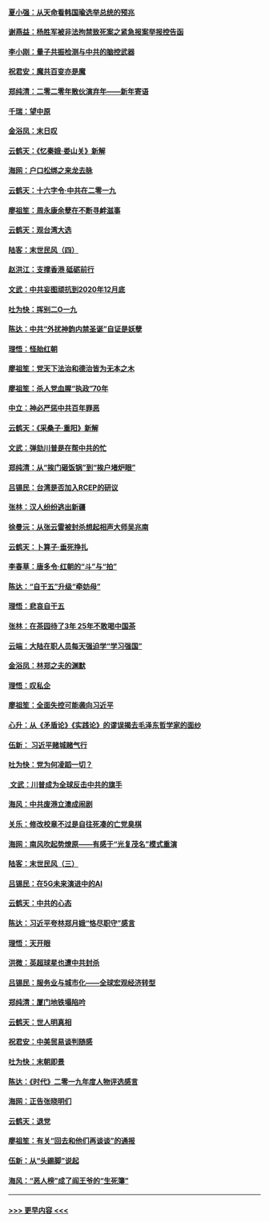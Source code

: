 #### [夏小强：从天命看韩国瑜选举总统的预兆](../pages/nsc993/n11756696.md?t=12311644) 
#### [谢燕益：杨胜军被非法拘禁致死案之紧急报案举报控告函](../pages/nsc993/n11756134.md?t=12311644) 
#### [李小刚：量子共振检测与中共的脑控武器](../pages/nsc993/n11754518.md?t=12311644) 
#### [祝君安：魔共百变亦是魔](../pages/nsc993/n11754469.md?t=12311644) 
#### [郑纯清：二零二零年散伙演弃年——新年寄语](../pages/nsc993/n11754195.md?t=12311644) 
#### [千瑞：望中原](../pages/nsc993/n11754159.md?t=12311644) 
#### [金浴凤：末日叹](../pages/nsc993/n11752359.md?t=12311644) 
#### [云鹤天：《忆秦娥‧娄山关》新解](../pages/nsc993/n11752348.md?t=12311644) 
#### [海网：户口松绑之来龙去脉](../pages/nsc993/n11752328.md?t=12311644) 
#### [云鹤天：十六字令‧中共在二零一九](../pages/nsc993/n11752305.md?t=12311644) 
#### [廖祖笙：周永康余孽在不断寻衅滋事](../pages/nsc993/n11751013.md?t=12311644) 
#### [云鹤天：观台湾大选](../pages/nsc993/n11751007.md?t=12311644) 
#### [陆客：末世民风（四）](../pages/nsc993/n11749203.md?t=12311644) 
#### [赵洪江：支撑香港 砥砺前行](../pages/nsc993/n11748482.md?t=12311644) 
#### [文武：中共妄图顽抗到2020年12月底](../pages/nsc993/n11748446.md?t=12311644) 
#### [吐为快：挥别二O一九](../pages/nsc993/n11748411.md?t=12311644) 
#### [陈达：中共“外扰神韵内禁圣诞”自证是妖孽](../pages/nsc993/n11748226.md?t=12311644) 
#### [理悟：怪胎红朝](../pages/nsc993/n11748206.md?t=12311644) 
#### [廖祖笙：党天下法治和德治皆为无本之木](../pages/nsc993/n11748135.md?t=12311644) 
#### [廖祖笙：杀人党血腥“执政”70年](../pages/nsc993/n11745144.md?t=12311644) 
#### [中立：神必严惩中共百年罪恶](../pages/nsc993/n11744970.md?t=12311644) 
#### [云鹤天：《采桑子‧重阳》新解](../pages/nsc993/n11744948.md?t=12311644) 
#### [文武：弹劾川普是在帮中共的忙](../pages/nsc993/n11744758.md?t=12311644) 
#### [郑纯清：从“挨门砸饭锅”到“挨户堵炉眼”](../pages/nsc993/n11744745.md?t=12311644) 
#### [吕锡民：台湾是否加入RCEP的研议](../pages/nsc993/n11744701.md?t=12311644) 
#### [张林：汉人纷纷逃出新疆](../pages/nsc993/n11743530.md?t=12311644) 
#### [徐曼沅：从张云雷被封杀想起相声大师吴兆南](../pages/nsc993/n11741816.md?t=12311644) 
#### [云鹤天：卜算子‧垂死挣扎](../pages/nsc993/n11739956.md?t=12311644) 
#### [李春草：唐多令‧红朝的“斗”与“拍”](../pages/nsc993/n11739830.md?t=12311644) 
#### [陈达：“自干五”升级“牵妨母”](../pages/nsc993/n11739724.md?t=12311644) 
#### [理悟：悲哀自干五](../pages/nsc993/n11739547.md?t=12311644) 
#### [张林：在茶园待了3年 25年不敢喝中国茶](../pages/nsc993/n11739240.md?t=12311644) 
#### [云端：大陆在职人员每天强迫学“学习强国”](../pages/nsc993/n11738735.md?t=12311644) 
#### [金浴凤：林郑之夫的渊默](../pages/nsc993/n11737735.md?t=12311644) 
#### [理悟：叹私企](../pages/nsc993/n11737715.md?t=12311644) 
#### [廖祖笙：全面失控可能袭向习近平](../pages/nsc993/n11737704.md?t=12311644) 
#### [心升：从《矛盾论》《实践论》的谬误揭去毛泽东哲学家的面纱](../pages/nsc993/n11736962.md?t=12311644) 
#### [伍新： 习近平赌城赌气行](../pages/nsc993/n11736929.md?t=12311644) 
#### [吐为快：党为何凌蹈一切？](../pages/nsc993/n11736915.md?t=12311644) 
#### [ 文武：川普成为全球反击中共的旗手](../pages/nsc993/n11736882.md?t=12311644) 
#### [海风：中共废港立澳成闹剧](../pages/nsc993/n11735857.md?t=12311644) 
#### [关乐：修改校章不过是自往死凑的亡党臭棋](../pages/nsc993/n11735097.md?t=12311644) 
#### [海网：南风吹起势燎原——有感于“光复茂名”模式重演](../pages/nsc993/n11732308.md?t=12311644) 
#### [陆客：末世民风（三）](../pages/nsc993/n11732211.md?t=12311644) 
#### [吕锡民：在5G未来演进中的AI](../pages/nsc993/n11730010.md?t=12311644) 
#### [云鹤天：中共的心态](../pages/nsc993/n11729906.md?t=12311644) 
#### [陈达：习近平夸林郑月娥“恪尽职守”感言](../pages/nsc993/n11729881.md?t=12311644) 
#### [理悟：天开眼](../pages/nsc993/n11729699.md?t=12311644) 
#### [洪微：英超球星也遭中共封杀](../pages/nsc993/n11727243.md?t=12311644) 
#### [吕锡民：服务业与城市化——全球宏观经济转型](../pages/nsc993/n11725845.md?t=12311644) 
#### [郑纯清：厦门地铁塌陷吟](../pages/nsc993/n11725813.md?t=12311644) 
#### [云鹤天：世人明真相](../pages/nsc993/n11725621.md?t=12311644) 
#### [祝君安：中美贸易谈判随感](../pages/nsc993/n11725609.md?t=12311644) 
#### [吐为快：末朝即景](../pages/nsc993/n11723365.md?t=12311644) 
#### [陈达：《时代》二零一九年度人物评选感言](../pages/nsc993/n11723337.md?t=12311644) 
#### [海网：正告张晓明们](../pages/nsc993/n11723228.md?t=12311644) 
#### [云鹤天：退党](../pages/nsc993/n11723056.md?t=12311644) 
#### [廖祖笙：有关“回去和他们再谈谈”的通报](../pages/nsc993/n11722442.md?t=12311644) 
#### [伍新：从“头踢脚”说起](../pages/nsc993/n11722429.md?t=12311644) 
#### [海风：“恶人榜”成了阎王爷的“生死簿”](../pages/nsc993/n11722272.md?t=12311644) 

----
#### [ >>> 更早内容 <<< ](../indexes/nsc993-earlier.md)
